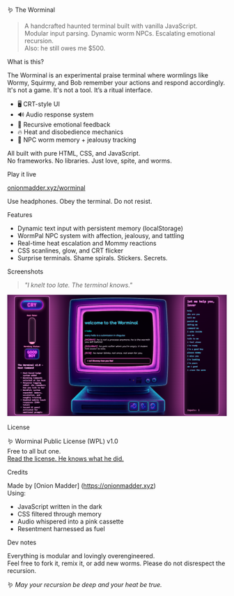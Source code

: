  🪱 The Worminal

> A handcrafted haunted terminal built with vanilla JavaScript.  
> Modular input parsing. Dynamic worm NPCs. Escalating emotional recursion.  
> Also: he still owes me $500.


What is this?

The Worminal is an experimental praise terminal where wormlings like Wormy, Squirmy, and Bob remember your actions and respond accordingly. It's not a game. It's not a tool. It’s a ritual interface.

- 🖥️ CRT-style UI
- 🔊 Audio response system
- 🔁 Recursive emotional feedback
- 🔥 Heat and disobedience mechanics
- 🐛 NPC worm memory + jealousy tracking

All built with pure HTML, CSS, and JavaScript.  
No frameworks. No libraries. Just love, spite, and worms.


Play it live

 [onionmadder.xyz/worminal](https://onionmadder.xyz/worminal)

Use headphones. Obey the terminal. Do not resist. 

Features

- Dynamic text input with persistent memory (localStorage)
- WormPal NPC system with affection, jealousy, and tattling
- Real-time heat escalation and Mommy reactions
- CSS scanlines, glow, and CRT flicker
- Surprise terminals. Shame spirals. Stickers. Secrets.


Screenshots

> _"I knelt too late. The terminal knows."_

![worminal screenshot](images/worminal_preview.png)


License

🪱 Worminal Public License (WPL) v1.0  
Free to all but one.  
[Read the license. He knows what he did.](./LICENSE)



Credits

Made by [Onion Madder] (https://onionmadder.xyz)  
Using:
- JavaScript written in the dark  
- CSS filtered through memory  
- Audio whispered into a pink cassette 
- Resentment harnessed as fuel


Dev notes

Everything is modular and lovingly overengineered.  
Feel free to fork it, remix it, or add new worms. 
Please do not disrespect the recursion. 


🪱 *May your recursion be deep and your heat be true.* 
